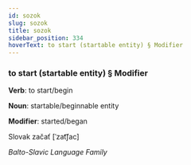 ```yaml
---
id: sozok
slug: sozok
title: sozok
sidebar_position: 334
hoverText: to start (startable entity) § Modifier
---
```


### to start (startable entity) § Modifier

**Verb**: to start/begin

**Noun**: startable/beginnable entity

**Modifier**: started/began

Slovak začať [ˈzat͡ʃac]

*Balto-Slavic Language Family*